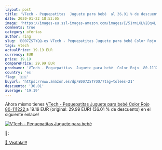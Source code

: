 ```yaml
---
layout: post
title: 'VTech - Pequepatitas  Juguete para bebé  al 36.01 % de descuento'
date: 2020-01-22 18:52:05
image: 'https://images-eu.ssl-images-amazon.com/images/I/51rmLXL%2Bq4L._SL200_.jpg'
comments: true
category: ofertas
author: ring
slug: 'B007ZSTYQQ-es VTech - Pequepatitas Juguete para bebé Color Rojo 80-111222'
tags: vtech
actualPrice: 19.19 EUR
currency: EUR
price: 19.19
comparePrice: 29.99 EUR
prodname: 'VTech - Pequepatitas  Juguete para bebé  Color Rojo  80-111222 '
country: 'es'
flag: '🇪🇸'
buyurl: 'https://www.amazon.es/dp/B007ZSTYQQ/?tag=tolees-21'
descuento: '36.01'
average: '19.19'
---
```


Ahora mismo tienes [VTech - Pequepatitas  Juguete para bebé  Color Rojo  80-111222 ](https://www.amazon.es/dp/B007ZSTYQQ/?tag=tolees-21) a 19.19 EUR (original: 29.99 EUR) (36.01 %  de descuento) en el siguiente enlace!

[![VTech - Pequepatitas  Juguete para bebé ](https://images-eu.ssl-images-amazon.com/images/I/51rmLXL%2Bq4L._SL200_.jpg)](https://www.amazon.es/dp/B007ZSTYQQ/?tag=tolees-21)

🔎:


[🛒 Visítala!!!](https://www.amazon.es/dp/B007ZSTYQQ/?tag=tolees-21)
